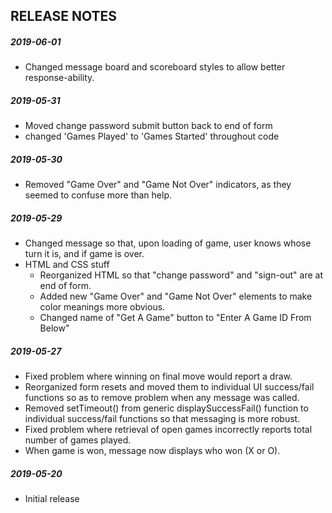 RELEASE NOTES
-------------

##### 2019-06-01
- Changed message board and scoreboard styles to allow better response-ability.

##### 2019-05-31
- Moved change password submit button back to end of form
- changed 'Games Played' to 'Games Started' throughout code

##### 2019-05-30
- Removed "Game Over" and "Game Not Over" indicators, as they seemed to confuse more than help.

##### 2019-05-29
- Changed message so that, upon loading of game, user knows whose turn it is, and if game is over.
- HTML and CSS stuff
  - Reorganized HTML so that "change password" and "sign-out" are at end of form.
  - Added new "Game Over" and "Game Not Over" elements to make color meanings more obvious.
  - Changed name of "Get A Game" button to "Enter A Game ID From Below"

##### 2019-05-27

- Fixed problem where winning on final move would report a draw.
- Reorganized form resets and moved them to individual UI success/fail functions so as to remove problem when any message was called.
- Removed setTimeout() from generic displaySuccessFail() function to individual success/fail functions so that messaging is more robust.
- Fixed problem where retrieval of open games incorrectly reports total number of games played.
- When game is won, message now displays who won (X or O).

##### 2019-05-20

- Initial release
